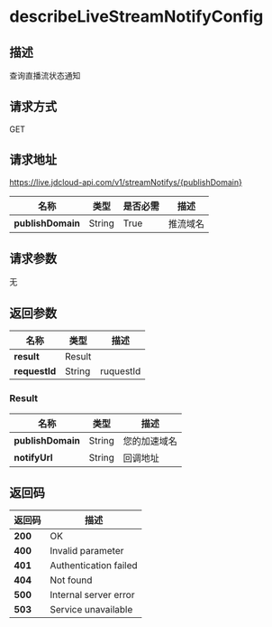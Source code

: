 # describeLiveStreamNotifyConfig


## 描述
查询直播流状态通知

## 请求方式
GET

## 请求地址
https://live.jdcloud-api.com/v1/streamNotifys/{publishDomain}

|名称|类型|是否必需|描述|
|---|---|---|---|
|**publishDomain**|String|True|推流域名|

## 请求参数
无


## 返回参数
|名称|类型|描述|
|---|---|---|
|**result**|Result|
|**requestId**|String|ruquestId|

### Result
|名称|类型|描述|
|---|---|---|
|**publishDomain**|String|您的加速域名|
|**notifyUrl**|String|回调地址|

## 返回码
|返回码|描述|
|---|---|
|**200**|OK|
|**400**|Invalid parameter|
|**401**|Authentication failed|
|**404**|Not found|
|**500**|Internal server error|
|**503**|Service unavailable|
